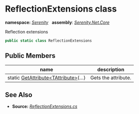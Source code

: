 # ReflectionExtensions class
**namespace:** *[Serenity](../README.md#serenity-namespace)*   **assembly**: *[Serenity.Net.Core](../README.md)*

Reflection extensions

```csharp
public static class ReflectionExtensions
```

## Public Members

| name | description |
| --- | --- |
| static [GetAttribute&lt;TAttribute&gt;](ReflectionExtensions/GetAttribute.md)(…) | Gets the attribute. |

## See Also

* **Source:** *[ReflectionExtensions.cs](https://github.com/serenity-is/Serenity/blob/master/src/Serenity.Net.Core/Reflection/ReflectionExtensions.cs)*